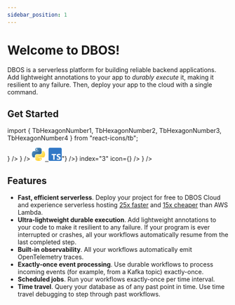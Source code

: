 ```yaml
---
sidebar_position: 1
---
```


# Welcome to DBOS!

DBOS is a serverless platform for building reliable backend applications.
Add lightweight annotations to your app to _durably execute_ it, making it resilient to any failure.
Then, deploy your app to the cloud with a single command.

## Get Started

import { TbHexagonNumber1, TbHexagonNumber2, TbHexagonNumber3, TbHexagonNumber4 } from "react-icons/tb";


<section className="row list">
  <IndexCardLink
    label="Deploy your first app"
    href="/quickstart#deploy-your-first-app-to-the-cloud"
    description="Deploy a sample app to the cloud"
    index="1"
    icon={<TbHexagonNumber1 color="var(--ifm-color-primary)" size={35}/>}
  />
  <IndexCardLink
    label="Run your app locally"
    href="/quickstart#run-the-app-on-your-computer"
    description="Run the sample app on your computer"
    index="2️"
    icon={<TbHexagonNumber2 color="var(--ifm-color-primary)" size={35}/>}
  />
  <IndexCardLink
    label="Learn durable execution"
    href="#"
    description={<HtmlToReactNode htmlString={"<a href='/python/programming-guide'><img src='img/python-logo-only.svg' alt='python' height='30px'/></a><a href='/typescript/programming-guide'>&nbsp;&nbsp;<img src='img/typescript-logo.svg' height='30px' alt='typescript'/></a>"} />}
    index="3"
    icon={<TbHexagonNumber3 color="var(--ifm-color-primary)" size={35}/>}
  />
  <IndexCardLink
    label="Explore cloud console"
    href="https://console.dbos.dev/"
    description="Manage your apps on a web UI"
    index="4"
    icon={<TbHexagonNumber4 color="var(--ifm-color-primary)" size={35}/>}
  />
  </section>


## Features

- **Fast, efficient serverless**.  Deploy your project for free to DBOS Cloud and experience serverless hosting [25x faster](https://www.dbos.dev/blog/dbos-vs-aws-step-functions-benchmark) and [15x cheaper](https://www.dbos.dev/blog/dbos-vs-lambda-cost) than AWS Lambda.
- **Ultra-lightweight durable execution**. Add lightweight annotations to your code to make it resilient to any failure. If your program is ever interrupted or crashes, all your workflows automatically resume from the last completed step.
- **Built-in observability**. All your workflows automatically emit OpenTelemetry traces. 
- **Exactly-once event processing**. Use durable workflows to process incoming events (for example, from a Kafka topic) exactly-once.
- **Scheduled jobs**. Run your workflows exactly-once per time interval.
- **Time travel**. Query your database as of any past point in time. Use time travel debugging to step through past workflows.
